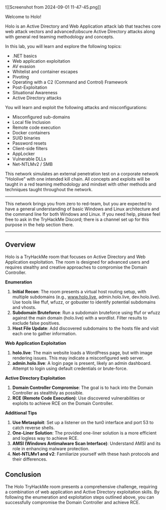 ![[Screenshot from 2024-09-01 11-47-45.png]]

Welcome to Holo!

Holo is an Active Directory and Web Application attack lab that teaches core web attack vectors and advanced\obscure Active Directory attacks along with general red teaming methodology and concepts.

In this lab, you will learn and explore the following topics:

- .NET basics
- Web application exploitation
- AV evasion
- Whitelist and container escapes
- Pivoting
- Operating with a C2 (Command and Control) Framework
- Post-Exploitation
- Situational Awareness
- Active Directory attacks

You will learn and exploit the following attacks and misconfigurations:

- Misconfigured sub-domains
- Local file Inclusion
- Remote code execution
- Docker containers
- SUID binaries
- Password resets
- Client-side filters
- AppLocker
- Vulnerable DLLs
- Net-NTLMv2 / SMB

This network simulates an external penetration test on a corporate network "Hololive" with one intended kill chain. All concepts and exploits will be taught in a red teaming methodology and mindset with other methods and techniques taught throughout the network.

---

This network brings you from zero to red-team, but you are expected to have a general understanding of basic Windows and Linux architecture and the command line for both Windows and Linux. If you need help, please feel free to ask in the TryHackMe Discord; there is a channel set up for this purpose in the help section there.

---
## **Overview**

Holo is a TryHackMe room that focuses on Active Directory and Web Application exploitation. The room is designed for advanced users and requires stealthy and creative approaches to compromise the Domain Controller.

**Enumeration**

1. **Initial Recon**: The room presents a virtual host routing setup, with multiple subdomains (e.g., www.holo.live, admin.holo.live, dev.holo.live). Use tools like ffuf, wfuzz, or gobuster to identify potential subdomains and vhosts.
2. **Subdomain Bruteforce**: Run a subdomain bruteforce using ffuf or wfuzz against the main domain (holo.live) with a wordlist. Filter results to exclude false positives.
3. **Host File Update**: Add discovered subdomains to the hosts file and visit each one to gather information.

**Web Application Exploitation**

1. **holo.live**: The main website loads a WordPress page, but with image rendering issues. This may indicate a misconfigured web server.
2. **admin.holo.live**: A login page is present, likely an admin dashboard. Attempt to login using default credentials or brute-force.

**Active Directory Exploitation**

1. **Domain Controller Compromise**: The goal is to hack into the Domain Controller as stealthily as possible.
2. **RCE (Remote Code Execution)**: Use discovered vulnerabilities or exploits to achieve RCE on the Domain Controller.

**Additional Tips**

1. **Use Metasploit**: Set up a listener on the tun0 interface and port 53 to catch reverse shells.
2. **One-Liner Solution**: The provided one-liner solution is a more efficient and logless way to achieve RCE.
3. **AMSI (Windows Antimalware Scan Interface)**: Understand AMSI and its role in enhancing malware protection.
4. **Net-NTLMv1 and v2**: Familiarize yourself with these hash protocols and their differences.

## **Conclusion**

The Holo TryHackMe room presents a comprehensive challenge, requiring a combination of web application and Active Directory exploitation skills. By following the enumeration and exploitation steps outlined above, you can successfully compromise the Domain Controller and achieve RCE.